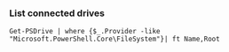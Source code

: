 ### List connected drives
```
Get-PSDrive | where {$_.Provider -like "Microsoft.PowerShell.Core\FileSystem"}| ft Name,Root
```

